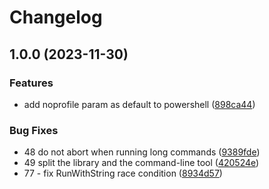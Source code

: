 # Changelog

## 1.0.0 (2023-11-30)


### Features

* add noprofile param as default to powershell ([898ca44](https://github.com/d-strobel/winrm/commit/898ca44f8a5a0aa321b5aafc5ca9a8caddb8d13b))


### Bug Fixes

* 48 do not abort when running long commands ([9389fde](https://github.com/d-strobel/winrm/commit/9389fde401c18e2c16ed58dde9a82481196e50dd))
* 49 split the library and the command-line tool ([420524e](https://github.com/d-strobel/winrm/commit/420524ec71a57d67146f354743fb1ee0fb2a5f53))
* 77 - fix RunWithString race condition ([8934d57](https://github.com/d-strobel/winrm/commit/8934d57803f8e9072807336affe550ce217e8d71))
